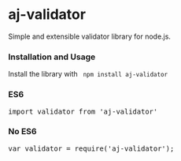# aj-validator
Simple and extensible validator library for node.js.

### Installation and Usage

Install the library with `  npm install aj-validator  `

### ES6
<pre>import validator from 'aj-validator'</pre>

### No ES6
<pre>var validator = require('aj-validator');</pre>

